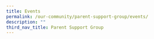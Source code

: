 ```yaml
---
title: Events
permalink: /our-community/parent-support-group/events/
description: ""
third_nav_title: Parent Support Group
---
```

